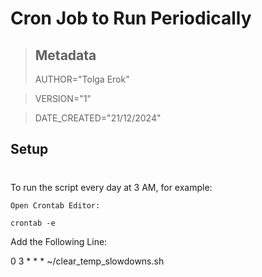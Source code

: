 # Cron Job to Run Periodically

> Metadata
> ----------------------------------------------------------------
> AUTHOR="Tolga Erok"

> VERSION="1"

> DATE_CREATED="21/12/2024"
>

## Setup
#


To run the script every day at 3 AM, for example:

    Open Crontab Editor:

    crontab -e

Add the Following Line:

0 3 * * * ~/clear_temp_slowdowns.sh
